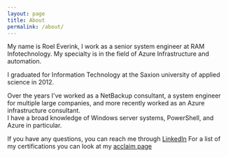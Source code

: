 ```yaml
---
layout: page
title: About
permalink: /about/
---
```


My name is Roel Everink, I work as a senior system engineer at RAM Infotechnology. My specialty is in the field of Azure Infrastructure and automation.

I graduated for Information Technology at the Saxion university of applied science in 2012.  

Over the years I've worked as a NetBackup consultant, a system engineer for multiple large companies, and more recently worked as an Azure infrastructure consultant.  
I have a broad knowledge of Windows server systems, PowerShell, and Azure in particular. 

If you have any questions, you can reach me through [LinkedIn](https://www.linkedin.com/in/roeleverink/)
For a list of my certifications you can look at my [acclaim page](https://www.youracclaim.com/users/roel-everink)


